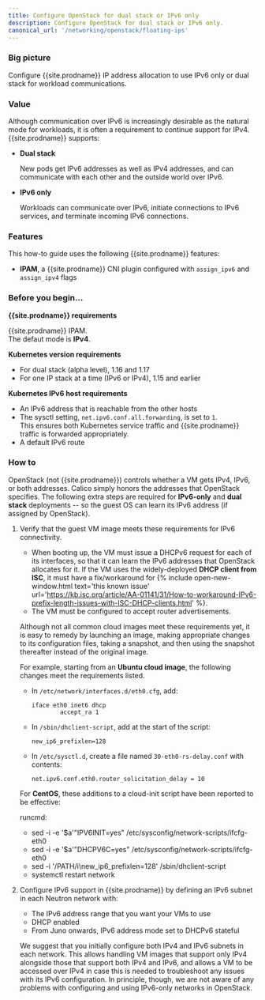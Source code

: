 ```yaml
---
title: Configure OpenStack for dual stack or IPv6 only
description: Configure OpenStack for dual stack or IPv6 only. 
canonical_url: '/networking/openstack/floating-ips'
---
```


### Big picture

Configure {{site.prodname}} IP address allocation to use IPv6 only or dual stack for workload communications.

### Value

Although communication over IPv6 is increasingly desirable as the natural mode for workloads, it is often a requirement to continue support for IPv4. {{site.prodname}} supports:

- **Dual stack**

   New pods get IPv6 addresses as well as IPv4 addresses, and can communicate with each other and the outside world over IPv6. 

- **IPv6 only**
   
  Workloads can communicate over IPv6, initiate connections to IPv6 services, and terminate incoming IPv6 connections. 

### Features

This how-to guide uses the following {{site.prodname}} features:

- **IPAM**, a {{site.prodname}} CNI plugin configured with `assign_ipv6` and `assign_ipv4` flags

### Before you begin...

**{{site.prodname}} requirements** 

  {{site.prodname}} IPAM.  
  The defaut mode is **IPv4**.

**Kubernetes version requirements**
  - For dual stack (alpha level), 1.16 and 1.17 
  - For one IP stack at a time (IPv6 or IPv4), 1.15 and earlier 

**Kubernetes IPv6 host requirements**
  - An IPv6 address that is reachable from the other hosts
  - The sysctl setting, `net.ipv6.conf.all.forwarding`, is set to `1`.    
    This ensures both Kubernetes service traffic and {{site.prodname}} traffic is forwarded appropriately.
  - A default IPv6 route

### How to

OpenStack (not {{site.prodname}}) controls whether a VM gets IPv4, IPv6, or both addresses. Calico simply honors the addresses that OpenStack specifies. The following extra steps are required for **IPv6-only** and **dual stack** deployments -- so the guest OS can learn its IPv6 address (if assigned by OpenStack).

1. Verify that the guest VM image meets these requirements for IPv6 connectivity.   

    - When booting up, the VM must issue a DHCPv6 request for each of its interfaces, so that it can learn the IPv6 addresses that OpenStack allocates for it. If the VM uses the widely-deployed **DHCP client from ISC**, it must have a fix/workaround for {% include open-new-window.html text='this known issue' url='https://kb.isc.org/article/AA-01141/31/How-to-workaround-IPv6-prefix-length-issues-with-ISC-DHCP-clients.html' %}. 
    - The VM must be configured to accept router advertisements. 

   Although not all common cloud images meet these requirements yet, it is easy to remedy by launching an image, making appropriate changes to its configuration files, taking a snapshot, and then using the snapshot thereafter instead of the original image.

   For example, starting from an **Ubuntu cloud image**, the following changes meet the requirements listed.

   -   In `/etc/network/interfaces.d/eth0.cfg`, add:
   
           iface eth0 inet6 dhcp
                   accept_ra 1
   
   -   In `/sbin/dhclient-script`, add at the start of the script:
   
           new_ip6_prefixlen=128
   
   -   In `/etc/sysctl.d`, create a file named `30-eth0-rs-delay.conf` with
       contents:
   
           net.ipv6.conf.eth0.router_solicitation_delay = 10

   For **CentOS**, these additions to a cloud-init script have been reported to be effective:

     runcmd:
     - sed -i -e '$a'"IPV6INIT=yes" /etc/sysconfig/network-scripts/ifcfg-eth0
     - sed -i -e '$a'"DHCPV6C=yes" /etc/sysconfig/network-scripts/ifcfg-eth0
     - sed -i '/PATH/i\new_ip6_prefixlen=128' /sbin/dhclient-script
     - systemctl restart network

1. Configure IPv6 support in {{site.prodname}} by defining an IPv6 subnet in each Neutron network with:

   - The IPv6 address range that you want your VMs to use
   - DHCP enabled
   - From Juno onwards, IPv6 address mode set to DHCPv6 stateful

   We suggest that you initially configure both IPv4 and IPv6 subnets in each network. This allows handling VM images that support only IPv4 alongside those that support both IPv4 and IPv6, and allows a VM to be accessed over IPv4 in case this is needed to troubleshoot any issues with its IPv6 configuration. In principle, though, we are not aware of any problems with configuring and using IPv6-only networks in OpenStack.
